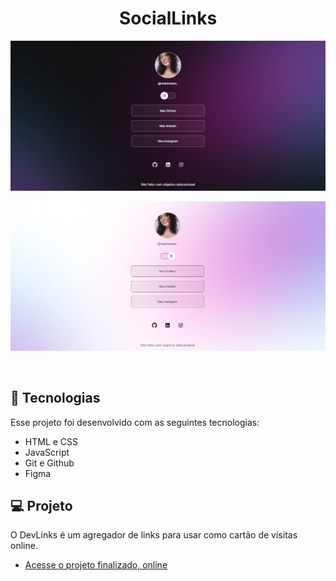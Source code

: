 <h1 align="center"> SocialLinks </h1>

<p align="center">
  <img alt="Site no modo escuro" src="./assets/dark-site.png">
</p>

<p align="center">
  <img alt="Site no modo claro" src="./assets/light-site.png">
</p>

<br>

## 🚀 Tecnologias

Esse projeto foi desenvolvido com as seguintes tecnologias:

- HTML e CSS
- JavaScript
- Git e Github
- Figma

## 💻 Projeto

O DevLinks é um agregador de links para usar como cartão de visitas online.

- [Acesse o projeto finalizado, online]([https://malufmatos.github.io/SocialLinks](https://malufmatos-devlinks.netlify.app))
